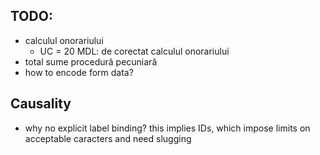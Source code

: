 TODO:
-----

* calculul onorariului
  * UC = 20 MDL: de corectat calculul onorariului
* total sume procedură pecuniară
* how to encode form data?


Causality
---------

* why no explicit label binding? this implies IDs, which
  impose limits on acceptable caracters and need slugging
